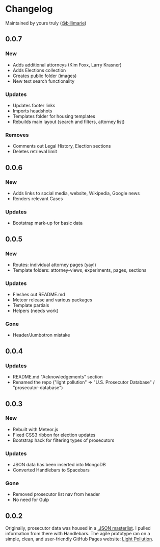 # Changelog
Maintained by yours truly ([@billimarie](https://www.github.com/billimarie))

## 0.0.7
### New
- Adds additional attorneys (Kim Foxx, Larry Krasner)
- Adds Elections collection
- Creates public folder (images)
- New text search functionality

### Updates
- Updates footer links
- Imports headshots
- Templates folder for housing templates
- Rebuilds main layout (search and filters, attorney list)

### Removes
- Comments out Legal History, Election sections
- Deletes retrieval limit

## 0.0.6
### New
- Adds links to social media, website, Wikipedia, Google news
- Renders relevant Cases

### Updates
- Bootstrap mark-up for basic data

## 0.0.5
### New
- Routes: individual attorney pages (yay!)
- Template folders: attorney-views, experiments, pages, sections

### Updates
- Fleshes out README.md
- Meteor release and various packages
- Template partials
- Helpers (needs work)

### Gone
- Header/Jumbotron mistake

## 0.0.4
### Updates
- README.md "Acknowledgements" section
- Renamed the repo ("light pollution" => "U.S. Prosecutor Database" / "prosecutor-database")

## 0.0.3
### New
- Rebuilt with Meteor.js
- Fixed CSS3 ribbon for election updates
- Bootstrap hack for filtering types of prosecutors

### Updates
- JSON data has been inserted into MongoDB
- Converted Handlebars to Spacebars

### Gone
- Removed prosecutor list nav from header
- No need for Gulp

## 0.0.2
Originally, prosecutor data was housed in a [.JSON masterlist](https://github.com/billimarie/light-pollution/blob/master/public/data/prosecutors.json). I pulled information from there with Handlebars. The agile prototype ran on a simple, clean, and user-friendly GitHub Pages website: [Light Pollution](https://billimarie.github.io/light-pollution).
